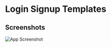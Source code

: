 # Login Signup Templates 

## Screenshots

![App Screenshot](https://via.placeholder.com/468x300?text=App+Screenshot+Here)
